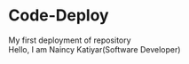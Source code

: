# Code-Deploy
My first deployment of repository
<br/>
Hello, I am Naincy Katiyar(Software Developer)

